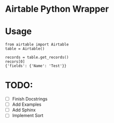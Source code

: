 # Airtable Python Wrapper

# Usage

```
from airtable import Airtable
table = Airtable()

records = table.get_records()
recors[0]
{'fields': {'Name': 'Test'}}

````

# TODO:

- [ ] Finish Docstrings
- [ ] Add Examples
- [ ] Add Sphinx
- [ ] Implement Sort
